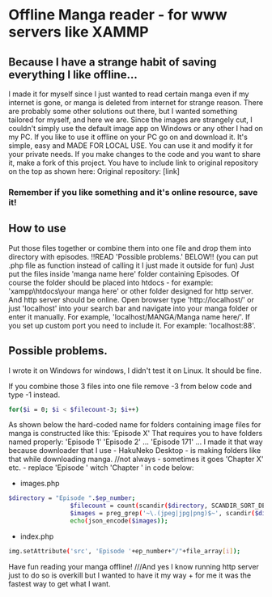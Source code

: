 # Offline Manga reader - for www servers like XAMMP
## Because I have a strange habit of saving everything I like offline...
I made it for myself since I just wanted to read certain manga even if my internet is gone, or manga is deleted from internet for strange reason. 
There are probably some other solutions out there, but I wanted something tailored for myself, and here we are.
Since the images are strangely cut, I couldn't simply use the default image app on Windows or any other I had on my PC.
If you like to use it offline on your PC go on and download it.
It's simple, easy and MADE FOR LOCAL USE.
You can use it and modify it for your private needs.
If you make changes to the code and you want to share it, make a fork of this project.
You have to include link to original repository on the top as shown here: 
Original repository: [link]
### Remember if you like something and it's online resource, save it! 

## How to use
Put those files together or combine them into one file and drop them into directory with episodes. !!READ 'Possible problems.' BELOW!!
(you can put .php file as function instead of calling it I just made it outside for fun)
Just put the files inside 'manga name here' folder containing Episodes.
Of course the folder should be placed into htdocs - for example: 'xampp\htdocs\your manga here' or other folder designed for http server.
And http server should be online.
Open browser type 'http://localhost/' or just 'localhost' into your search bar and navigate into your manga folder or enter it manually.
For example, 'localhost/MANGA/Manga name here/'.
If you set up custom port you need to include it. For example: 'localhost:88'.

## Possible problems.
I wrote it on Windows for windows, I didn't test it on Linux. It should be fine.

If you combine those 3 files into one file remove -3 from below code and type -1 instead. 
```sh
for($i = 0; $i < $filecount-3; $i++)
```

As shown below the hard-coded name for folders containing image files for manga is constructed like this: 'Episode X'
That requires you to have folders named properly: 'Episode 1' 'Episode 2' ... 'Episode 171' ...
I made it that way because downloader that I use - HakuNeko Desktop - is making folders like that while downloading manga. //not always - sometimes it goes 'Chapter X' etc. - replace 'Episode ' witch 'Chapter ' in code below:
- images.php
```sh
$directory = "Episode ".$ep_number;
                 $filecount = count(scandir($directory, SCANDIR_SORT_DESCENDING));
                 $images = preg_grep('~\.(jpeg|jpg|png)$~', scandir($directory));
                 echo(json_encode($images));
```
- index.php
```sh
img.setAttribute('src', 'Episode '+ep_number+"/"+file_array[i]);
```

Have fun reading your manga offline!
///And yes I know running http server just to do so is overkill but I wanted to have it my way + for me it was the fastest way to get what I want.
